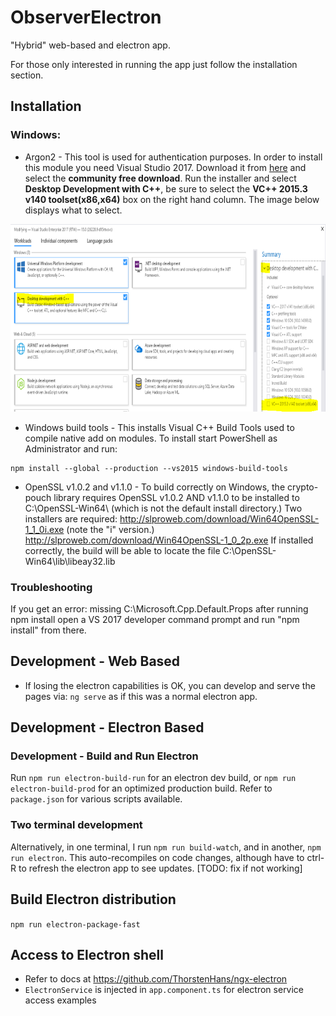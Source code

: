 # ObserverElectron
"Hybrid" web-based and electron app.

For those only interested in running the app just follow the installation section. 

## Installation
### Windows:
* Argon2 - This tool is used for authentication purposes. In order to install this module you need Visual Studio 2017. Download it from [here](https://visualstudio.microsoft.com/downloads/?utm_medium=microsoft&utm_source=docs.microsoft.com&utm_campaign=button+cta&utm_content=download+vs2017) and select the **community free download**. Run the installer and select **Desktop Development with C++**, be sure to select the **VC++ 2015.3 v140 toolset(x86,x64)** box on the right hand column. The image below displays what to select. 

<p align="center">
  <img src="../../img/visualStudioInstaller.PNG" alt="Visual Studio Screenshot"
       width="700" height="300">
</p>

* Windows build tools - This installs Visual C++ Build Tools used to compile native add on modules. To install start PowerShell as Administrator and run:
```
npm install --global --production --vs2015 windows-build-tools
```
* OpenSSL v1.0.2 and v1.1.0 - To build correctly on Windows, the crypto-pouch library requires OpenSSL v1.0.2 AND v1.1.0 to be installed to C:\OpenSSL-Win64\ (which is not the default install directory.)
Two installers are required:
http://slproweb.com/download/Win64OpenSSL-1_1_0i.exe (note the "i" version.)
http://slproweb.com/download/Win64OpenSSL-1_0_2p.exe
If installed correctly, the build will be able to locate the file C:\OpenSSL-Win64\lib\libeay32.lib

### Troubleshooting 
If you get an error: missing C:\Microsoft.Cpp.Default.Props after running npm install open a VS 2017 developer command prompt and run "npm install" from there.

## Development - Web Based
* If losing the electron capabilities is OK, you can develop and serve the pages via:
`ng serve`
as if this was a normal electron app.

## Development - Electron Based

### Development - Build and Run Electron
Run `npm run electron-build-run` for an electron dev build, or `npm run electron-build-prod` for an optimized production build. Refer to `package.json` for various scripts available.

### Two terminal development
Alternatively, in one terminal, I run `npm run build-watch`, and in another, `npm run electron`. This auto-recompiles on code changes, although have to ctrl-R to refresh the electron app to see updates. [TODO: fix if not working]

## Build Electron distribution
`npm run electron-package-fast`

## Access to Electron shell
* Refer to docs at https://github.com/ThorstenHans/ngx-electron
* `ElectronService` is injected in `app.component.ts` for electron service access examples
